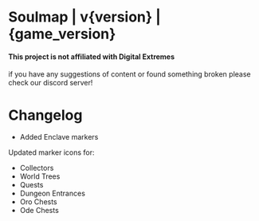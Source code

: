 # Soulmap | v{version} | {game_version}

#### This project is not affiliated with Digital Extremes
if you have any suggestions of content or found something broken please check our discord server!


# Changelog 
- Added Enclave markers

Updated marker icons for:
- Collectors
- World Trees
- Quests
- Dungeon Entrances
- Oro Chests
- Ode Chests